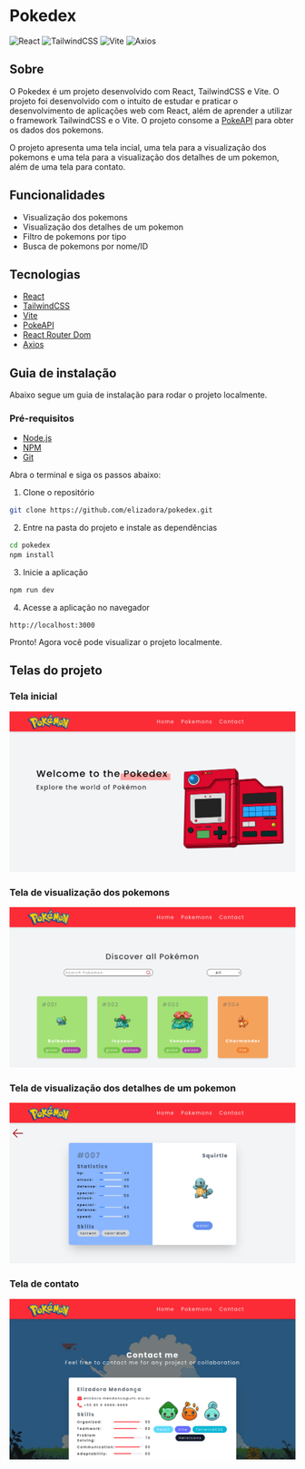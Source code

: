 # Pokedex
![React](https://img.shields.io/badge/react-%2320232a.svg?style=for-the-badge&logo=react&logoColor=%2361DAFB)
![TailwindCSS](https://img.shields.io/badge/tailwindcss-%2338B2AC.svg?style=for-the-badge&logo=tailwind-css&logoColor=white)
![Vite](https://img.shields.io/badge/vite-%23646CFF.svg?style=for-the-badge&logo=vite&logoColor=white)
![Axios](https://img.shields.io/badge/axios-671ddf?&style=for-the-badge&logo=axios&logoColor=white)

## Sobre
O Pokedex é um projeto desenvolvido com React, TailwindCSS e Vite. O projeto foi desenvolvido com o intuito de estudar e praticar o desenvolvimento de aplicações web com React, além de aprender a utilizar o framework TailwindCSS e o Vite.
O projeto consome a [PokeAPI](https://pokeapi.co/) para obter os dados dos pokemons.

O projeto apresenta uma tela incial, uma tela para a visualização dos pokemons e uma tela para a visualização dos detalhes de um pokemon, além de uma tela para contato.


## Funcionalidades
- Visualização dos pokemons
- Visualização dos detalhes de um pokemon
- Filtro de pokemons por tipo
- Busca de pokemons por nome/ID 


## Tecnologias
- [React](https://reactjs.org/)
- [TailwindCSS](https://tailwindcss.com/)
- [Vite](https://vitejs.dev/)
- [PokeAPI](https://pokeapi.co/)
- [React Router Dom](https://reactrouter.com/web/guides/quick-start)
- [Axios](https://axios-http.com/)

## Guia de instalação
Abaixo segue um guia de instalação para rodar o projeto localmente.

### Pré-requisitos
- [Node.js](https://nodejs.org/en/)
- [NPM](https://www.npmjs.com/)
- [Git](https://git-scm.com/)

Abra o terminal e siga os passos abaixo:

1. Clone o repositório
```bash
git clone https://github.com/elizadora/pokedex.git
```

2. Entre na pasta do projeto e instale as dependências
```bash
cd pokedex
npm install
``` 

3. Inicie a aplicação
```bash
npm run dev
```

4. Acesse a aplicação no navegador
```
http://localhost:3000
```

Pronto! Agora você pode visualizar o projeto localmente.

## Telas do projeto
### Tela inicial
![Tela inicial](public/images/home.png)

### Tela de visualização dos pokemons
![Tela de visualização dos pokemons](public/images/listpokemon.png)

### Tela de visualização dos detalhes de um pokemon
![Tela de visualização dos detalhes de um pokemon](public/images/details.png)

### Tela de contato
![Tela de contato](public/images/contact.png)